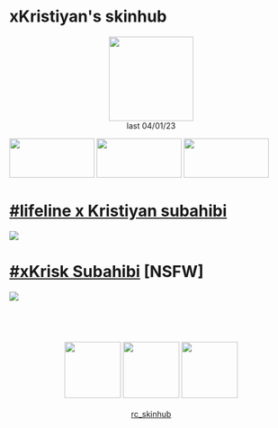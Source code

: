 # xKristiyan's skinhub
<p align="center">
<a href="https://osu.ppy.sh/users/11533108">
  <img src="https://a.ppy.sh/11533108"  
       width="150"
       height="150"></a>
<br>
last 04/01/23
</p>

<a href="https://www.youtube.com/watch?v=kbbgypvGPgM">
<img src="https://i.imgur.com/uDyKiLi.png"
       width="151" 
       height="70"/></a>

<a href="https://i.imgur.com/o0kMf8Y.png">
<img src="https://i.imgur.com/o0kMf8Y.png"
       width="151" 
       height="70"/></a>

<a href="https://github.com/ryancranie/skinhub/blob/tyfh/aeshub.md">
<img src="https://i.imgur.com/nnkLwEo.png" 
       width="151" 
       height="70"/></a>

# [#lifeline x Kristiyan subahibi](https://github.com/ryancranie/skinhub/raw/tyfh/player/xkristiyan/-_lifeline_x_Kristiyan_subahibi.osk)
[![](https://i.imgur.com/ssg3v5Q.png)](https://github.com/ryancranie/skinhub/raw/tyfh/player/xkristiyan/-_lifeline_x_Kristiyan_subahibi.osk)

# [#xKrisk Subahibi](https://github.com/ryancranie/skinhub/raw/tyfh/player/xkristiyan/-%20%23xKrisk%20Subahibi.osk) [NSFW]
[![](https://i.imgur.com/SzbmmE1.jpeg)](https://github.com/ryancranie/skinhub/raw/tyfh/player/xkristiyan/-%20%23xKrisk%20Subahibi.osk)

#
<p align="center">
  <br></br>
  <a href="https://www.twitch.tv/xkristiyan">
  <img src="https://i.imgur.com/HM030lk.png" 
       width="100" 
       height="100"></a>
  <a href="https://www.youtube.com/channel/UCjhSs88a3TjYS3JFzs23epw">
  <img src="https://i.imgur.com/YWbDUUy.png"  
       width="100" 
       height="100"></a>
  <a href="https://twitter.com/xKristiyan1">
  <img src="https://i.imgur.com/PUQ5uWf.png" 
       width="100" 
       height="100"></a>
  <br></br>
  <a href="https://github.com/ryancranie/skinhub">rc_skinhub</a>
 </p>



